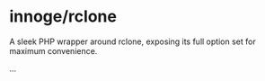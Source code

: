 # innoge/rclone

A sleek PHP wrapper around rclone, exposing its full option set for maximum convenience.

...
